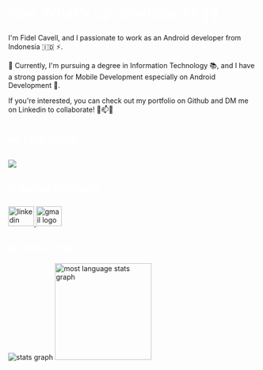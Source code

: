  <h1 align="left" style="color:white;" >Hey, What's up developers? 👋✨</h1>

###

<p align="left">I'm Fidel Cavell, and I passionate to work as an Android developer from Indonesia 🇮🇩 ⚡.</p>
<p>🚀 Currently, I'm pursuing a degree in Information Technology 📚, and I have a strong passion for Mobile Development especially on Android Development 🌱.</p>
<p>If you're interested, you can check out my portfolio on Github and DM me on Linkedin to collaborate! 📱📫👀</p>

###

<h2 align="left" style="color:white;" >💻 Tech Stack</h2>

###

<div align="left">
  <a href="#">
    <img src="https://skillicons.dev/icons?i=androidstudio,kotlin,dart,flutter,firebase,vscode,idea,postman,git,github,figma,laravel,php,mysql,tailwind,bootstrap&theme=dark" />
  </a>
 
</div>

###

<h2 align="left" style="color:white;" >🌐 Social Accounts</h2>

###

<div align="left">
  <a href="https://www.linkedin.com/in/fidelcavell/" target="_blank">
    <img src="https://raw.githubusercontent.com/maurodesouza/profile-readme-generator/master/src/assets/icons/social/linkedin/default.svg" width="52" height="40" alt="linkedin logo"  />
  <a href="https://fidel.cavell@gmail.com" target="_blank">
    <img src="https://raw.githubusercontent.com/maurodesouza/profile-readme-generator/master/src/assets/icons/social/gmail/default.svg" width="52" height="40" alt="gmail logo"  />
  </a>
</div>

<h2 align="left" style="color:white;" >🔥 GitHub Stats</h2>

<div align="left">
 <img src="https://github-readme-stats.vercel.app/api?username=fidelcavell&theme=dracula&show_icons=true" alt="stats graph" />
 <img src="https://github-readme-stats.vercel.app/api/top-langs/?username=fidelcavell&layout=compact&theme=dracula" height="195" alt="most language stats graph" />
</div>

###
